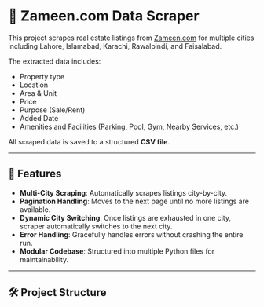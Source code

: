 # 🏡 Zameen.com Data Scraper

This project scrapes real estate listings from [Zameen.com](https://www.zameen.com) for multiple cities including Lahore, Islamabad, Karachi, Rawalpindi, and Faisalabad.

The extracted data includes:
- Property type
- Location
- Area & Unit
- Price
- Purpose (Sale/Rent)
- Added Date
- Amenities and Facilities (Parking, Pool, Gym, Nearby Services, etc.)

All scraped data is saved to a structured **CSV file**.

---

## 📌 Features

- **Multi-City Scraping**: Automatically scrapes listings city-by-city.
- **Pagination Handling**: Moves to the next page until no more listings are available.
- **Dynamic City Switching**: Once listings are exhausted in one city, scraper automatically switches to the next city.
- **Error Handling**: Gracefully handles errors without crashing the entire run.
- **Modular Codebase**: Structured into multiple Python files for maintainability.

---

## 🛠️ Project Structure

